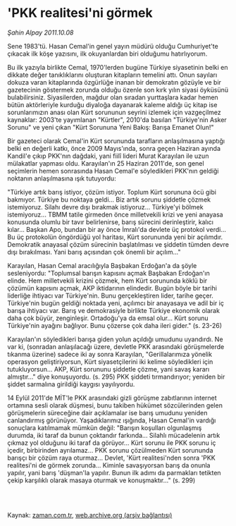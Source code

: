 # 'PKK realitesi'ni görmek

*Şahin Alpay 2011.10.08*

<td class="columnist-detail">
<p>Sene 1983'tü. Hasan Cemal'in genel yayın müdürü olduğu Cumhuriyet'te çıkacak ilk köşe yazısını, ilk okuyanlardan biri olduğumu hatırlıyorum.</p>
<p>
<div id="haberMetinDiv">
<p>Bu ilk yazıyla birlikte Cemal, 1970'lerden bugüne Türkiye siyasetinin belki en dikkate değer tanıklıklarını oluşturan kitapların temelini attı. Onun sayıları dokuza varan kitaplarında özgürlüğe inanan bir demokratın gözüyle ve bir gazetecinin göstermek zorunda olduğu özenle son kırk yılın siyasi öyküsünü bulabilirsiniz. Siyasilerden, mağdur olan sıradan yurttaşlara kadar hemen bütün aktörleriyle kurduğu diyaloğa dayanarak kaleme aldığı üç kitap ise sorunlarımızın anası olan Kürt sorununun seyrini izlemek için vazgeçilmez kaynaklar: 2003'te yayımlanan "Kürtler", 2010'da basılan "Türkiye'nin Asker Sorunu" ve yeni çıkan "Kürt Sorununa Yeni Bakış: Barışa Emanet Olun!"
<p>Bir gazeteci olarak Cemal'in Kürt sorununda tarafların anlaşılmasına yaptığı belki en değerli katkı, önce 2009 Mayıs'ında, sonra geçen Haziran ayında Kandil'e çıkıp PKK'nın dağdaki, yani fiilî lideri Murat Karayılan ile uzun mülakatlar yapması oldu. Karayılan'ın 25 Haziran 2011'de, son genel seçimlerin hemen sonrasında Hasan Cemal'e söyledikleri PKK'nın geldiği noktanın anlaşılmasına ışık tutuyordu:
<p>"Türkiye artık barış istiyor, çözüm istiyor. Toplum Kürt sorununa öcü gibi bakmıyor. Türkiye bu noktaya geldi... Biz artık sorunu şiddetle çözmek istemiyoruz. Silahı devre dışı bırakmak istiyoruz... Türkiye'yi bölmek istemiyoruz... TBMM tatile girmeden önce milletvekili krizi ve yeni anayasa konusunda olumlu bir tavır belirlenirse, barış sürecini derinleştirir, kalıcı kılar... Başkan Apo, bundan bir ay önce İmralı'da devlete üç protokol verdi... Bu üç protokolün öngördüğü yol haritası, Kürt sorununda yeni bir açılımdır. Demokratik anayasal çözüm sürecinin başlatılması ve şiddetin tümden devre dışı bırakılması. Yani barış açısından çok önemli bir açılım..."
<p>Karayılan, Hasan Cemal aracılığıyla Başbakan Erdoğan'a da şöyle sesleniyordu: "Toplumsal barışın kapısını açmak Başbakan Erdoğan'ın elinde. Hem milletvekili krizini çözmek, hem Kürt sorununda köklü bir çözümün kapısını açmak, AKP iktidarının elindedir. Bugün böyle bir tarihi liderliğe ihtiyacı var Türkiye'nin. Bunu gerçekleştiren lider, tarihe geçer. Türkiye'nin bugün geldiği noktada yeni, açılımcı bir anayasaya ve adil bir iç barışa ihtiyacı var. Barış ve demokrasiyle birlikte Türkiye ekonomik olarak daha çok büyür, zenginleşir. Ortadoğu'ya da emsal olur... Kürt sorunu Türkiye'nin ayağını bağlıyor. Bunu çözerse çok daha ileri gider." (s. 23-26)
<p>Karayılan'ın söyledikleri barışa giden yolun açıldığı umudunu uyandırdı. Ne var ki, (sonradan anlaşılacağı üzere, devletle PKK arasındaki görüşmelerde tıkanma üzerine) sadece iki ay sonra Karayılan, "Gerillalarımıza yönelik operasyon geliştiriyorsun, Kürt siyasetçilerini iki kelime söyledikleri için tutukluyorsun... AKP, Kürt sorununu şiddetle çözme, yani savaş kararı almıştır..." diye konuşuyordu. (s. 295) PKK şiddeti tırmandırıyor; yeniden bir şiddet sarmalına girildiği kaygısı yayılıyordu.
<p>14 Eylül 2011'de MİT'le PKK arasındaki gizli görüşme zabıtlarının internet ortamına sesli olarak düşmesi, bunu takiben hükümet sözcülerinden gelen görüşmelerin süreceğine dair açıklamalar ise barış umudunu yeniden canlandırmış görünüyor. Yaşadıklarımız ışığında, Hasan Cemal'in vardığı sonuçlara katılmamak mümkün değil: "Barışın koşulları olgunlaşmış durumda, iki taraf da bunun çoktandır farkında... Silahlı mücadelenin artık çıkmaz yol olduğunu iki taraf da görüyor... Kürt sorunu ile PKK sorunu iç içedir, birbirinden ayrılamaz... PKK sorunu çözülmeden Kürt sorununda barışçı bir çözüm raya oturmaz... Devlet, 'Kürt realitesi'nden sonra 'PKK realitesi'ni de görmek zorunda... Kiminle savaşıyorsan barış da onunla yapılır, yani barış 'düşman'la yapılır. Bunun ilk adımı da parmakları tetikten çekip karşılıklı olarak masaya oturmak ve konuşmaktır..." (s. 299)</p></p></p></p></p></p></div>
</p>


<p><br>
		 </br></p></td>

Kaynak: [zaman.com.tr](http://zaman.com.tr/yazar.do?yazino=1188217), [web.archive.org (arşiv bağlantısı)](http://web.archive.org/web/20111227001519/http://www.zaman.com.tr:80/yazar.do?yazino=1188217)
